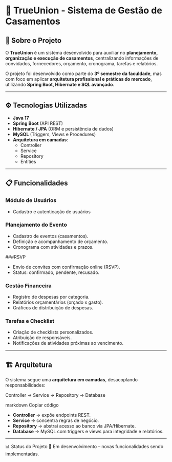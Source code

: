 # 💍 TrueUnion - Sistema de Gestão de Casamentos  

## 📌 Sobre o Projeto  
O **TrueUnion** é um sistema desenvolvido para auxiliar no **planejamento, organização e execução de casamentos**, centralizando informações de convidados, fornecedores, orçamento, cronograma, tarefas e relatórios.  

O projeto foi desenvolvido como parte do **3º semestre da faculdade**, mas com foco em aplicar **arquitetura profissional e práticas do mercado**, utilizando **Spring Boot, Hibernate e SQL avançado**.  

---

## ⚙️ Tecnologias Utilizadas  

- **Java 17**  
- **Spring Boot** (API REST)  
- **Hibernate / JPA** (ORM e persistência de dados)  
- **MySQL** (Triggers, Views e Procedures)  
- **Arquitetura em camadas**:  
  - Controller  
  - Service  
  - Repository  
  - Entities  

---

## 📋 Funcionalidades  

### Módulo de Usuários  
- Cadastro e autenticação de usuários  

### Planejamento do Evento  
- Cadastro de eventos (casamentos).  
- Definição e acompanhamento de orçamento.  
- Cronograma com atividades e prazos.  


###RSVP   
- Envio de convites com confirmação online (RSVP).  
- Status: confirmado, pendente, recusado.  

### Gestão Financeira  
- Registro de despesas por categoria.  
- Relatórios orçamentários (orçado x gasto).  
- Gráficos de distribuição de despesas.  

### Tarefas e Checklist  
- Criação de checklists personalizados.  
- Atribuição de responsáveis.  
- Notificações de atividades próximas ao vencimento.  

---

## 🏗️ Arquitetura  

O sistema segue uma **arquitetura em camadas**, desacoplando responsabilidades:  

Controller -> Service -> Repository -> Database

markdown
Copiar código

- **Controller** → expõe endpoints REST.  
- **Service** → concentra regras de negócio.  
- **Repository** → abstrai acesso ao banco via JPA/Hibernate.  
- **Database** → MySQL com triggers e views para integridade e relatórios.  

---



📊 Status do Projeto
🔨 Em desenvolvimento – novas funcionalidades sendo implementadas.

